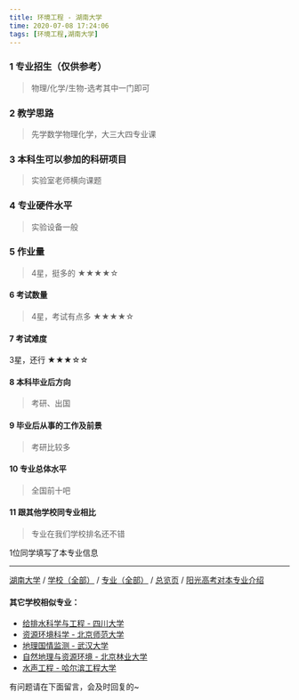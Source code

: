 ```yaml
---
title: 环境工程 - 湖南大学
time: 2020-07-08 17:24:06
tags: [环境工程,湖南大学]
---
```

### 1 专业招生（仅供参考）  
> 物理/化学/生物-选考其中一门即可


### 2 教学思路
> 先学数学物理化学，大三大四专业课


### 3 本科生可以参加的科研项目
> 实验室老师横向课题


### 4 专业硬件水平
> 实验设备一般


### 5 作业量
>4星，挺多的
★★★★☆


#### 6 考试数量
>4星，考试有点多
★★★★☆


#### 7 考试难度
> 
3星，还行
★★★☆☆


#### 8 本科毕业后方向
> 考研、出国


#### 9 毕业后从事的工作及前景
> 考研比较多


#### 10 专业总体水平
> 全国前十吧


#### 11 跟其他学校同专业相比
> 专业在我们学校排名还不错

1位同学填写了本专业信息
***
[湖南大学](https://univgo.github.io/2020/07/08/f61b106a6848) / [学校（全部）](https://univgo.github.io/2020/07/08/3efa6bcca419) / [专业（全部）](https://univgo.github.io/2020/07/08/2d4c6d3552c2) / [总览页](https://univgo.github.io/2020/07/08/445daeb4fa00) / [阳光高考对本专业介绍](http://gaokao.chsi.com.cn/sch/zyk/view.do?schId=73396077&specId=73384560)
#### 其它学校相似专业：
- [给排水科学与工程 - 四川大学](https://univgo.github.io/2020/07/08/0ac0d4338395)
- [资源环境科学 - 北京师范大学](https://univgo.github.io/2020/07/08/3d3ddaa930cb)
- [地理国情监测 - 武汉大学](https://univgo.github.io/2020/07/08/091b8174f54b)
- [自然地理与资源环境 - 北京林业大学](https://univgo.github.io/2020/07/08/b31c5bfe4f61)
- [水声工程 - 哈尔滨工程大学](https://univgo.github.io/2020/07/08/135b63edb39e)

有问题请在下面留言，会及时回复的~